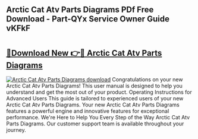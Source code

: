 ## Arctic Cat Atv Parts Diagrams PDf Free Download - Part-QYx Service Owner Guide vKFkF

# <h2><a href="http://dfsxw4o.blite.top/?on=Arctic+Cat+Atv+Parts+Diagrams">🔗Download New 👉🔴 Arctic Cat Atv Parts Diagrams</a></h2>

[![Arctic Cat Atv Parts Diagrams download](https://i.imgur.com/lujVjoI.png)](http://dfsxw4o.blite.top/?on=Arctic+Cat+Atv+Parts+Diagrams)
Congratulations on your new Arctic Cat Atv Parts Diagrams! This user manual is designed to help you understand and get the most out of your product. Operating Instructions for Advanced Users This guide is tailored to experienced users of your new Arctic Cat Atv Parts Diagrams. Your new Arctic Cat Atv Parts Diagrams features a powerful engine and innovative features for exceptional performance. We're Here to Help You Every Step of the Way Arctic Cat Atv Parts Diagrams. Our customer support team is available throughout your journey.
